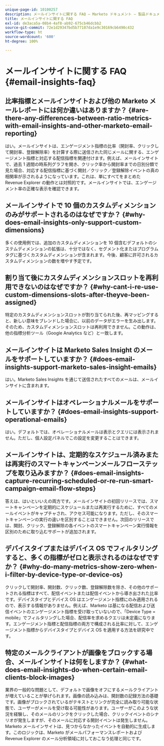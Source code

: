 ```yaml
---
unique-page-id: 10100257
description: メールインサイトに関する FAQ — Marketo ドキュメント — 製品ドキュメント
title: メールインサイトに関する FAQ
exl-id: de3aca5a-08b4-4af8-ab92-675cb46dcbb2
source-git-commit: 72e1d29347bd5b77107da1e9c30169cb6490c432
workflow-type: ht
source-wordcount: '600'
ht-degree: 100%

---
```


# メールインサイトに関する FAQ {#email-insights-faq}

## 比率指標とメールインサイトおよび他の Marketo メールレポートには何か違いはありますか？ {#are-there-any-differences-between-ratio-metrics-with-email-insights-and-other-marketo-email-reporting}

はい。メールインサイトは、エンゲージメント指標の比率（開封率、クリックして開封率、登録解除率）を計算する際に送信された同じメールに関する、エンゲージメント指標と対応する配信指標を関連付けます。例えば、メールインサイトで、過去 1 週間の時系列グラフを開き、クリック率から開封率までの日別分類で見た場合、対応する配信指標に基づく開封／クリック／登録解除イベントの真の相関率が示されるようになっています。これは、単にすべてをまとめた Revenue Explorer の動作とは対照的です。メールインサイトでは、エンゲージメント率の正確な表示を確認できます。

## メールインサイトで 10 個のカスタムディメンションのみがサポートされるのはなぜですか？ {#why-does-email-insights-only-support-custom-dimensions}

多くの使用例では、追加のカスタムディメンションを 10 個含むデフォルトのシステムディメンションの拡張は、十分ではなく、セグメント化またはプログラムタグに基づくカスタムディメンションが含まれます。今後、顧客に許可されるカスタムディメンションの数を増やす予定です。

## 割り当て後にカスタムディメンションスロットを再利用できないのはなぜですか？ {#why-cant-i-re-use-custom-dimensions-slots-after-theyve-been-assigned}

特定のカスタムディメンションスロットが割り当てられた後、再マッピングすると、新しい意味をブレンドした場合に、以前のデータがエラーを生み出します。そのため、カスタムディメンションスロットは再利用できません。この動作は、他の指標分析ツール（Google Analytics など）と一致します。

## メールインサイトは Marketo Sales Insight のメールをサポートしていますか？ {#does-email-insights-support-marketo-sales-insight-emails}

はい。Marketo Sales Insights を通じて送信されたすべてのメールは、メールインサイトに含まれます。

## メールインサイトはオペレーショナルメールをサポートしていますか？ {#does-email-insights-support-operational-emails}

はい。デフォルトでは、オペレーショナルメールは表示とクエリには表示されません。ただし、個人設定パネルでこの設定を変更することはできます。

## メールインサイトは、定期的なスケジュール済みまたは再実行のスマートキャンペーンメールフローステップを取り込みますか？ {#does-email-insights-capture-recurring-scheduled-or-re-run-smart-campaign-email-flow-steps}

答えは、はいといいえの両方です。メールインサイトの初回リリースでは、スマートキャンペーンを定期的にスケジュールまたは再実行するために、すべてのメールイベントがキャプチャされ、アクセス可能になります。ただし、そのスマートキャンペーンの実行の違いを区別することはできません。次回のリリースでは、開封、クリック、登録解除の各イベントのスマートキャンペーン実行情報を区別のために取り込むサポートが追加されます。

## デバイスタイプまたはデバイス OS でフィルタリングすると、多くの指標がゼロと表示されるのはなぜですか？ {#why-do-many-metrics-show-zero-when-i-filter-by-device-type-or-device-os}

クリックして開封率、開封数、クリック数、登録解除数を除き、その他のサポートされる指標はすべて、配信イベントまたは配信イベントから導き出された比率です。デバイスタイプとデバイス OS はエンゲージメント指標にのみ適用されるので、表示する情報がありません。例えば、Marketo は基になる配信および送信イベントのエンゲージメント指標を受け取っていないので、「Device Type = mobile」でフィルタリングした場合、配信率を求めるクエリは未定義になります。エンゲージメント指標と配信指標の両方で構成される比率に対して、エンゲージメント指標からデバイスタイプとデバイス OS を適用する方法を研究中です。

## 特定のメールクライアントが画像をブロックする場合、メールインサイトは何をしますか？ {#what-does-email-insights-do-when-certain-email-clients-block-images}

業界の一般的な問題として、デフォルトで画像をオフにするメールクライアントが増えていることが挙げられます。画像の読み込みは、開封数の記録方法の基礎です。画像がブロックされているがテキストとリンクが完全に読み取り可能な状態で、ユーザーがメールを受け取る可能性があります。ユーザーがこのような状況を経験し、そのメールのリンクをクリックした場合、クリックイベントのシナリオが発生しますが、そのメールに対応する開封イベントは発生しません。Marketo メールインサイトは、見つからなかったイベントを自動的に生成します。このロジックは、Marketo がメールパフォーマンスレポートおよび Revenue Explorer のメール分析領域に対しておこなう処理と同じです。
